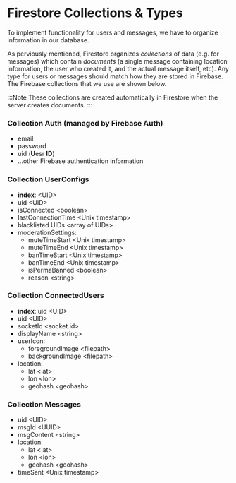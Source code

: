 # Firestore Collections & Types

To implement functionality for users and messages, we have to organize information in our database.

As perviously mentioned, Firestore organizes *collections* of data (e.g. for messages) which contain *documents* (a single message containing location information, the user who created it, and the actual message itself, etc).
Any type for users or messages should match how they are stored in Firebase. The Firebase collections that we use are shown below.

:::Note
These collections are created automatically in Firestore when the server creates documents.
:::

### Collection Auth (managed by Firebase Auth)
- email 
- password 
- uid (**U**esr **ID**)
- ...other Firebase authentication information

### Collection UserConfigs
- **index**: \<UID>
- uid \<UID>
- isConnected \<boolean>
- lastConnectionTime \<Unix timestamp>
- blacklisted UIDs \<array of UIDs>
- moderationSettings:
  - muteTimeStart \<Unix timestamp>
  - muteTimeEnd \<Unix timestamp>
  - banTimeStart \<Unix timestamp>
  - banTimeEnd \<Unix timestamp>
  - isPermaBanned \<boolean>
  - reason \<string>

### Collection ConnectedUsers 
- **index**: uid \<UID>
- uid \<UID>
- socketId \<socket.id>
- displayName \<string>
- userIcon:
  - foregroundImage \<filepath>
  - backgroundImage \<filepath>
- location:
  - lat \<lat>
  - lon \<lon>
  - geohash \<geohash>

### Collection Messages
- uid \<UID>
- msgId \<UUID>
- msgContent \<string>
- location:
  - lat \<lat>
  - lon \<lon>
  - geohash \<geohash>
- timeSent \<Unix timestamp>
